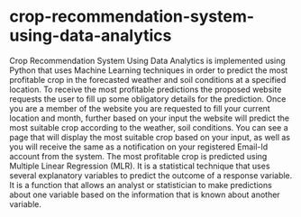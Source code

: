 # crop-recommendation-system-using-data-analytics
Crop Recommendation System Using Data Analytics is implemented using Python that uses
Machine Learning techniques in order to predict the most profitable crop in the forecasted weather
and soil conditions at a specified location. To receive the most profitable predictions the proposed
website requests the user to fill up some obligatory details for the prediction. Once you are a member
of the website you are requested to fill your current location and month, further based on your input
the website will predict the most suitable crop according to the weather, soil conditions. You can see
a page that will display the most suitable crop based on your input, as well as you will receive the
same as a notification on your registered Email-Id account from the system.
The most profitable crop is predicted using Multiple Linear Regression (MLR). It is a statistical
technique that uses several explanatory variables to predict the outcome of a response variable. It is a
function that allows an analyst or statistician to make predictions about one variable based on the
information that is known about another variable.
